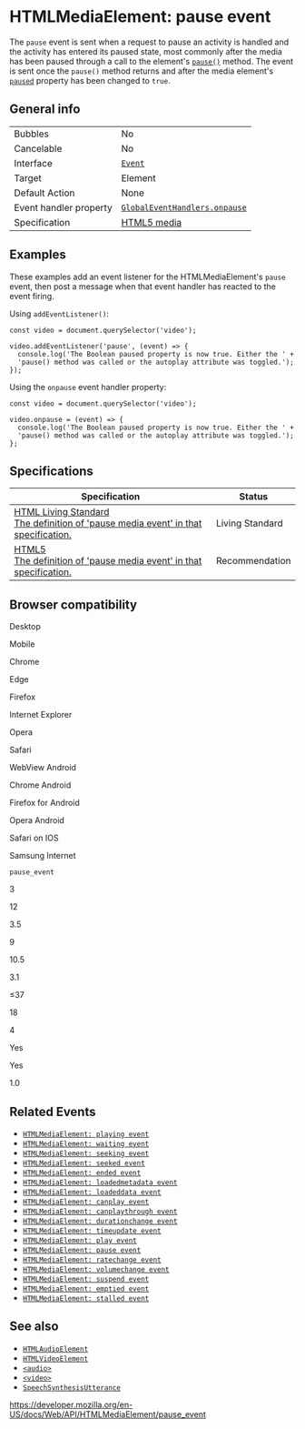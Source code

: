 # HTMLMediaElement: pause event

The `pause` event is sent when a request to pause an activity is handled and the activity has entered its paused state, most commonly after the media has been paused through a call to the element's [`pause()`](pause) method. The event is sent once the `pause()` method returns and after the media element's [`paused`](paused) property has been changed to `true`.

## General info

<table><tbody><tr class="odd"><td>Bubbles</td><td>No</td></tr><tr class="even"><td>Cancelable</td><td>No</td></tr><tr class="odd"><td>Interface</td><td><a href="../event"><code>Event</code></a></td></tr><tr class="even"><td>Target</td><td>Element</td></tr><tr class="odd"><td>Default Action</td><td>None</td></tr><tr class="even"><td>Event handler property</td><td><a href="../globaleventhandlers/onpause"><code>GlobalEventHandlers.onpause</code></a></td></tr><tr class="odd"><td>Specification</td><td><a href="https://www.whatwg.org/specs/web-apps/current-work/multipage/the-video-element.html#event-media-playing">HTML5 media</a></td></tr></tbody></table>

## Examples

These examples add an event listener for the HTMLMediaElement's `pause` event, then post a message when that event handler has reacted to the event firing.

Using `addEventListener()`:

    const video = document.querySelector('video');

    video.addEventListener('pause', (event) => {
      console.log('The Boolean paused property is now true. Either the ' +
      'pause() method was called or the autoplay attribute was toggled.');
    });

Using the `onpause` event handler property:

    const video = document.querySelector('video');

    video.onpause = (event) => {
      console.log('The Boolean paused property is now true. Either the ' +
      'pause() method was called or the autoplay attribute was toggled.');
    };

## Specifications

<table><thead><tr class="header"><th>Specification</th><th>Status</th></tr></thead><tbody><tr class="odd"><td><a href="https://html.spec.whatwg.org/multipage/media.html#event-media-pause">HTML Living Standard<br />
<span class="small">The definition of 'pause media event' in that specification.</span></a></td><td><span class="spec-living">Living Standard</span></td></tr><tr class="even"><td><a href="https://www.w3.org/TR/html52/embedded-content-0.html#event-media-pause">HTML5<br />
<span class="small">The definition of 'pause media event' in that specification.</span></a></td><td><span class="spec-rec">Recommendation</span></td></tr></tbody></table>

## Browser compatibility

Desktop

Mobile

Chrome

Edge

Firefox

Internet Explorer

Opera

Safari

WebView Android

Chrome Android

Firefox for Android

Opera Android

Safari on IOS

Samsung Internet

`pause_event`

3

12

3.5

9

10.5

3.1

≤37

18

4

Yes

Yes

1.0

## Related Events

- [`HTMLMediaElement: playing event`](playing_event)
- [`HTMLMediaElement: waiting event`](waiting_event)
- [`HTMLMediaElement: seeking event`](seeking_event)
- [`HTMLMediaElement: seeked event`](seeked_event)
- [`HTMLMediaElement: ended event`](ended_event)
- [`HTMLMediaElement: loadedmetadata event`](loadedmetadata_event)
- [`HTMLMediaElement: loadeddata event`](loadeddata_event)
- [`HTMLMediaElement: canplay event`](canplay_event)
- [`HTMLMediaElement: canplaythrough event`](canplaythrough_event)
- [`HTMLMediaElement: durationchange event`](durationchange_event)
- [`HTMLMediaElement: timeupdate event`](timeupdate_event)
- [`HTMLMediaElement: play event`](play_event)
- [`HTMLMediaElement: pause event`](pause_event)
- [`HTMLMediaElement: ratechange event`](ratechange_event)
- [`HTMLMediaElement: volumechange event`](volumechange_event)
- [`HTMLMediaElement: suspend event`](suspend_event)
- [`HTMLMediaElement: emptied event`](emptied_event)
- [`HTMLMediaElement: stalled event`](stalled_event)

## See also

- [`HTMLAudioElement`](../htmlaudioelement)
- [`HTMLVideoElement`](../htmlvideoelement)
- [`<audio>`](https://developer.mozilla.org/en-US/docs/Web/HTML/Element/audio)
- [`<video>`](https://developer.mozilla.org/en-US/docs/Web/HTML/Element/video)
- [`SpeechSynthesisUtterance`](../speechsynthesisutterance)

<a href="https://developer.mozilla.org/en-US/docs/Web/API/HTMLMediaElement/pause_event" class="_attribution-link">https://developer.mozilla.org/en-US/docs/Web/API/HTMLMediaElement/pause_event</a>
